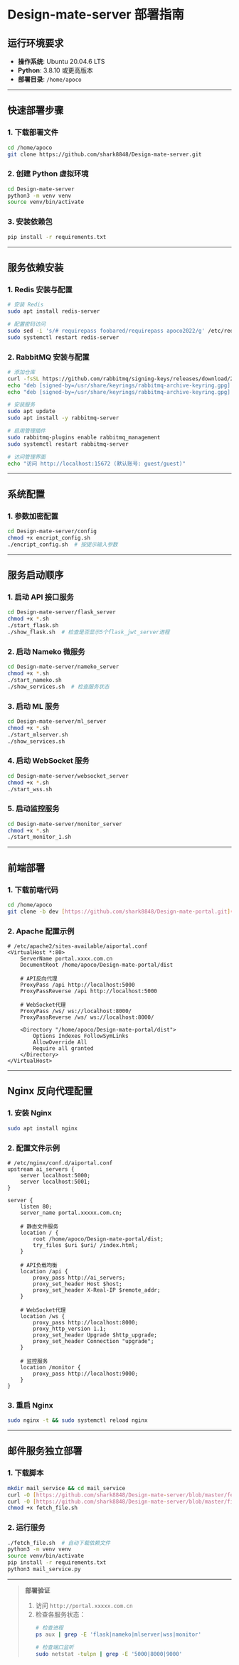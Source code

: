 
# Design-mate-server 部署指南

## 运行环境要求
- **操作系统**: Ubuntu 20.04.6 LTS
- **Python**: 3.8.10 或更高版本
- **部署目录**: `/home/apoco`

---

## 快速部署步骤

### 1. 下载部署文件
```bash
cd /home/apoco
git clone https://github.com/shark8848/Design-mate-server.git
```

### 2. 创建 Python 虚拟环境
```bash
cd Design-mate-server
python3 -m venv venv
source venv/bin/activate
```

### 3. 安装依赖包
```bash
pip install -r requirements.txt
```

---

## 服务依赖安装

### 1. Redis 安装与配置
```bash
# 安装 Redis
sudo apt install redis-server

# 配置密码访问
sudo sed -i 's/# requirepass foobared/requirepass apoco2022/g' /etc/redis/redis.conf
sudo systemctl restart redis-server
```

### 2. RabbitMQ 安装与配置
```bash
# 添加仓库
curl -fsSL https://github.com/rabbitmq/signing-keys/releases/download/2.0/rabbitmq-release-signing-key.asc | sudo gpg --dearmor -o /usr/share/keyrings/rabbitmq-archive-keyring.gpg
echo "deb [signed-by=/usr/share/keyrings/rabbitmq-archive-keyring.gpg] https://dl.bintray.com/rabbitmq-erlang/debian $(lsb_release -cs) erlang" | sudo tee /etc/apt/sources.list.d/erlang.list
echo "deb [signed-by=/usr/share/keyrings/rabbitmq-archive-keyring.gpg] https://dl.bintray.com/rabbitmq/debian $(lsb_release -cs) main" | sudo tee /etc/apt/sources.list.d/rabbitmq.list

# 安装服务
sudo apt update
sudo apt install -y rabbitmq-server

# 启用管理插件
sudo rabbitmq-plugins enable rabbitmq_management
sudo systemctl restart rabbitmq-server

# 访问管理界面
echo "访问 http://localhost:15672 (默认账号: guest/guest)"
```

---

## 系统配置

### 1. 参数加密配置
```bash
cd Design-mate-server/config
chmod +x encript_config.sh
./encript_config.sh  # 按提示输入参数
```

---

## 服务启动顺序

### 1. 启动 API 接口服务
```bash
cd Design-mate-server/flask_server
chmod +x *.sh
./start_flask.sh
./show_flask.sh  # 检查是否显示5个flask_jwt_server进程
```

### 2. 启动 Nameko 微服务
```bash
cd Design-mate-server/nameko_server
chmod +x *.sh
./start_nameko.sh
./show_services.sh  # 检查服务状态
```

### 3. 启动 ML 服务
```bash
cd Design-mate-server/ml_server
chmod +x *.sh
./start_mlserver.sh
./show_services.sh
```

### 4. 启动 WebSocket 服务
```bash
cd Design-mate-server/websocket_server
chmod +x *.sh
./start_wss.sh
```

### 5. 启动监控服务
```bash
cd Design-mate-server/monitor_server
chmod +x *.sh
./start_monitor_1.sh
```

---

## 前端部署

### 1. 下载前端代码
```bash
cd /home/apoco
git clone -b dev [https://github.com/shark8848/Design-mate-portal.git](https://github.com/shark8848/Design-mate-portal.git)
```

### 2. Apache 配置示例
```apacheconf
# /etc/apache2/sites-available/aiportal.conf
<VirtualHost *:80>
    ServerName portal.xxxx.com.cn
    DocumentRoot /home/apoco/Design-mate-portal/dist

    # API反向代理
    ProxyPass /api http://localhost:5000
    ProxyPassReverse /api http://localhost:5000

    # WebSocket代理
    ProxyPass /ws/ ws://localhost:8000/
    ProxyPassReverse /ws/ ws://localhost:8000/

    <Directory "/home/apoco/Design-mate-portal/dist">
        Options Indexes FollowSymLinks
        AllowOverride All
        Require all granted
    </Directory>
</VirtualHost>
```

---

## Nginx 反向代理配置

### 1. 安装 Nginx
```bash
sudo apt install nginx
```

### 2. 配置文件示例
```nginx
# /etc/nginx/conf.d/aiportal.conf
upstream ai_servers {
    server localhost:5000;
    server localhost:5001;
}

server {
    listen 80;
    server_name portal.xxxxx.com.cn;

    # 静态文件服务
    location / {
        root /home/apoco/Design-mate-portal/dist;
        try_files $uri $uri/ /index.html;
    }

    # API负载均衡
    location /api {
        proxy_pass http://ai_servers;
        proxy_set_header Host $host;
        proxy_set_header X-Real-IP $remote_addr;
    }

    # WebSocket代理
    location /ws {
        proxy_pass http://localhost:8000;
        proxy_http_version 1.1;
        proxy_set_header Upgrade $http_upgrade;
        proxy_set_header Connection "upgrade";
    }

    # 监控服务
    location /monitor {
        proxy_pass http://localhost:9000;
    }
}
```

### 3. 重启 Nginx
```bash
sudo nginx -t && sudo systemctl reload nginx
```

---

## 邮件服务独立部署

### 1. 下载脚本
```bash
mkdir mail_service && cd mail_service
curl -O [https://github.com/shark8848/Design-mate-server/blob/master/fetch_file.sh](https://github.com/shark8848/Design-mate-server/blob/master/fetch_file.sh)
curl -O [https://github.com/shark8848/Design-mate-server/blob/master/file_list.txt](https://github.com/shark8848/Design-mate-server/blob/master/file_list.txt)
chmod +x fetch_file.sh
```

### 2. 运行服务
```bash
./fetch_file.sh  # 自动下载依赖文件
python3 -m venv venv
source venv/bin/activate
pip install -r requirements.txt
python3 mail_service.py
```

---

> **部署验证**
> 1. 访问 `http://portal.xxxxx.com.cn`
> 2. 检查各服务状态：
>    ```bash
>    # 检查进程
>    ps aux | grep -E 'flask|nameko|mlserver|wss|monitor'
>    
>    # 检查端口监听
>    sudo netstat -tulpn | grep -E '5000|8000|9000'
>    ```

```
